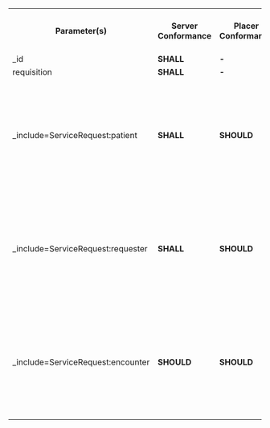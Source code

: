 <table class="list" width="100%">
<tbody>
  <tr>
    <th>Parameter(s)</th>
    <th>Server Conformance </th>
    <th>Placer Conformance </th>
    <th>Filler Conformance </th>
    <th>Patient Conformance </th>
    <th>Type(s)</th>
    <th>Requirements (when used alone or in combination)</th>
  </tr>
  <tr>
        <td>_id</td>
        <td><b>SHALL</b></td>
        <td><b>-</b></td>
        <td><b>-</b></td>
        <td><b>-</b></td>
        <td><code>token</code></td>
        <td></td>
  </tr>
   <tr>
        <td>requisition</td>
        <td><b>SHALL</b></td>
        <td><b>-</b></td>
        <td><b>-</b></td>
        <td><b>-</b></td>
        <td><code>token</code></td>
        <td></td>
  </tr>
  <tr>
        <td>_include=ServiceRequest:patient</td>
        <td><b>SHALL</b></td>
        <td><b>SHOULD</b></td>
        <td><b>SHOULD</b></td>
        <td><b>SHOULD</b></td>
        <td><code>reference</code></td>
        <td>Modifies search results from a query using other search parameters by including the referenced focus resource</td>
  </tr>
  <tr>
        <td>_include=ServiceRequest:requester</td>
        <td><b>SHALL</b></td>
        <td><b>SHOULD</b></td>
        <td><b>SHOULD</b></td>
        <td><b>SHOULD</b></td>
        <td><code>reference</code></td>
        <td>Modifies search results from a query using other search parameters by including the referenced focus resource</td>
  </tr>
  <tr>
        <td>_include=ServiceRequest:encounter</td>
        <td><b>SHOULD</b></td>
        <td><b>SHOULD</b></td>
        <td><b>SHOULD</b></td>
        <td><b>SHOULD</b></td>
        <td><code>reference</code></td>
        <td>Modifies search results from a query using other search parameters by including the referenced focus resource</td>
  </tr>
 </tbody>
</table>
